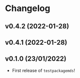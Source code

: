 # Changelog

<!--next-version-placeholder-->

## v0.4.2 (2022-01-28)


## v0.4.1 (2022-01-28)


## v0.1.0 (23/01/2022)

- First release of `testpackagemds`!